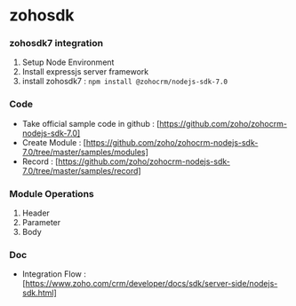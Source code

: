 # zohosdk

### zohosdk7 integration
1. Setup Node Environment
2. Install expressjs server framework
3. install zohosdk7 : `npm install @zohocrm/nodejs-sdk-7.0`

### Code
- Take official sample code in github : [https://github.com/zoho/zohocrm-nodejs-sdk-7.0]
- Create Module : [https://github.com/zoho/zohocrm-nodejs-sdk-7.0/tree/master/samples/modules]
- Record : [https://github.com/zoho/zohocrm-nodejs-sdk-7.0/tree/master/samples/record]


### Module Operations
1. Header
2. Parameter
3. Body

### Doc
- Integration Flow : [https://www.zoho.com/crm/developer/docs/sdk/server-side/nodejs-sdk.html]